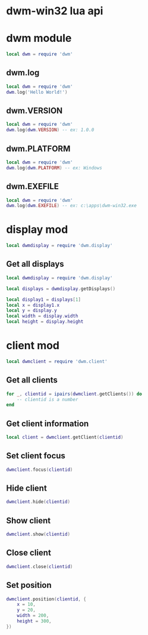 # dwm-win32 lua api

# dwm module

```lua
local dwm = require 'dwm'
```

## dwm.log

```lua
local dwm = require 'dwm'
dwm.log('Hello World!')
```

## dwm.VERSION

```lua
local dwm = require 'dwm'
dwm.log(dwm.VERSION) -- ex: 1.0.0
```

## dwm.PLATFORM

```lua
local dwm = require 'dwm'
dwm.log(dwm.PLATFORM) -- ex: Windows
```

## dwm.EXEFILE

```lua
local dwm = require 'dwm'
dwm.log(dwm.EXEFILE) -- ex: c:\apps\dwm-win32.exe
```

# display mod

```lua
local dwmdisplay = require 'dwm.display'
```

## Get all displays

```lua
local dwmdisplay = require 'dwm.display'

local displays = dwmdisplay.getDisplays()

local display1 = displays[1]
local x = display1.x
local y = display.y
local width = display.width
local height = display.height
```

# client mod

```lua
local dwmclient = require 'dwm.client'
```

## Get all clients

```lua
for _, clientid = ipairs(dwmclient.getClients()) do
    -- clientid is a number
end
```

## Get client information

```lua
local client = dwmclient.getClient(clientid)
```

## Set client focus

```lua
dwmclient.focus(clientid)
```

## Hide client

```lua
dwmclient.hide(clientid)
```

## Show client

```lua
dwmclient.show(clientid)
```

## Close client

```lua
dwmclient.close(clientid)
```

## Set position

```lua
dwmclient.position(clientid, {
    x = 10,
    y = 20,
    width = 200,
    height = 300,
})
```
